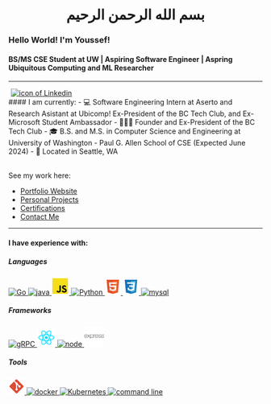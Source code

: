 <!--
**Rock2003/Rock2003** is a ✨ _special_ ✨ repository because its `README.md` (this file) appears on your GitHub profile.

Here are some ideas to get you started:

- 🔭 I’m currently working on ...
- 🌱 I’m currently learning ...
- 👯 I’m looking to collaborate on ...
- 🤔 I’m looking for help with ...
- 💬 Ask me about ...
- 📫 How to reach me: ...
- 😄 Pronouns: ...
- ⚡ Fun fact: ...
-->


<h1 align="center">بسم الله الرحمن الرحيم</h1>

### Hello World! I'm Youssef!
#### BS/MS CSE Student at UW | Aspiring Software Engineer | Aspring Ubiquitous Computing and ML Researcher
<hr>



<span>
<a href="https://www.linkedin.com/in/youssef-ben/" target="Contact me" style="margin:5px">
  <img src="https://cdn-icons-png.flaticon.com/512/174/174857.png" alt="icon of Linkedin" width="30px" />
   </a>
  <br>

  

</span>
#### I am currently:
- 💻 Software Engineering Intern at Aserto and Research Asistant at Ubicomp! Ex-President of the BC Tech Club, and Ex-Microsoft Student Ambassador
- 👩🏽‍🏫 Founder and Ex-President of the BC Tech Club
- 🎓 B.S. and M.S. in Computer Science and Engineering at University of Washington - Paul G. Allen School of CSE (Expected June 2024)  
- 📍 Located in Seattle, WA  


<p>
  <br>See my work here:
<ul>
    <li> <a href="https://www.ybentaleb.tk/">Portfolio Website</a></li>
  <li>  <a href="https://www.ybentaleb.tk/projects">Personal Projects</a></li>
  <li>  <a href="https://www.ybentaleb.tk/certs">Certifications</a></li>
  <li>  <a href="https://www.ybentaleb.tk/contact">Contact Me</a></li>
  </ul>
</p>

<hr>


#### I have experience with:
##### Languages


<span>
    <!-- Go -->
  <a href="https://go.dev/">
    <img src="https://go.dev/blog/go-brand/Go-Logo/SVG/Go-Logo_Blue.svg" alt="Go" height="35px" />
  </a>
  <!-- Java -->
  <a href="https://docs.oracle.com/en/java/javase/11/docs/api/index.html">
    <img src="https://upload.wikimedia.org/wikipedia/en/3/30/Java_programming_language_logo.svg" alt="java" height="35px" />
  </a>
  <!-- Javascript -->
  <a href="https://developer.mozilla.org/en-US/docs/Web/JavaScript/Reference">
    <img src="https://github.com/vscode-icons/vscode-icons/raw/master/icons/file_type_js_official.svg" alt="javascript" height="35px" />
  </a>
  <!-- Python -->
  <a href="https://www.python.org/">
    <img src="https://cdn3.iconfinder.com/data/icons/logos-and-brands-adobe/512/267_Python-512.png" alt="Python" height="35px" />
  </a>
  <!-- html -->
  <a href="https://developer.mozilla.org/en-US/docs/Web/HTML">
    <img src="https://github.com/vscode-icons/vscode-icons/raw/master/icons/file_type_html.svg" alt="html" height="32px" />
  </a>
  <!-- css -->
  <a href="https://developer.mozilla.org/en-US/docs/Web/CSS">
    <img src="https://github.com/vscode-icons/vscode-icons/raw/master/icons/file_type_css.svg" alt="css" height="32px" />
  </a>
  <!-- MySQL -->
  <a href="https://dev.mysql.com/doc/">
    <img src="https://upload.wikimedia.org/wikipedia/en/d/dd/MySQL_logo.svg" alt="mysql" height="32px" />
  </a>
</span>

##### Frameworks
<span>
  <!-- gRPC -->
  <a href="https://grpc.io/">
    <img src="https://cncf-branding.netlify.app/img/projects/grpc/horizontal/color/grpc-horizontal-color.svg" alt="gRPC" height="30px" />
  </a>
  <!-- React -->
  <a href="https://reactjs.org/">
    <img src="https://github.com/vscode-icons/vscode-icons/raw/master/icons/file_type_reactjs.svg" alt="react" height="36px" />
  </a>
  <!-- node -->
  <a href="https://nodejs.org/en/docs/">
    <img src="https://upload.wikimedia.org/wikipedia/commons/d/d9/Node.js_logo.svg" alt="node" height="32px" />
  </a>
  <!-- express -->
   <a href="https://expressjs.com" target="_blank"> <img src="https://raw.githubusercontent.com/devicons/devicon/master/icons/express/express-original-wordmark.svg" alt="express" width="40" height="40"/> </a>
</span>

##### Tools
<span>
  <!-- Git -->
  <a href="https://git-scm.com/">
    <img src="https://github.com/vscode-icons/vscode-icons/raw/master/icons/file_type_git.svg" alt="git" height="32px" />
  </a>
  <!-- docker -->
  <a href="https://www.docker.com/">
    <img src="https://www.svgrepo.com/show/349342/docker.svg" alt="docker" height="32px" />
  </a>  
  <!-- Kubernetes -->
  <a href="https://kubernetes.io/">
    <img src="https://www.vectorlogo.zone/logos/kubernetes/kubernetes-icon.svg" alt="Kubernetes" height="32px" />
  </a>  
  <!-- command line -->
  <a href="https://www.gnu.org/software/bash/manual/bash.html">
    <img src="https://miro.medium.com/max/448/1*Fq0GuTM3LZ7S6I_mW1hD9A.png" alt="command line" height="32px" />
  </a>

</span>

